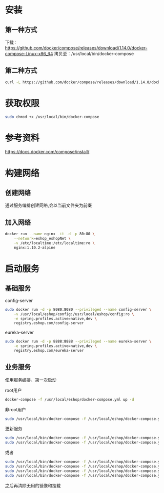 安装
======
第一种方式
------
下载：https://github.com/docker/compose/releases/download/1.14.0/docker-compose-Linux-x86_64
拷贝至：/usr/local/bin/docker-compose

第二种方式
------
```bash
curl -L https://github.com/docker/compose/releases/download/1.14.0/docker-compose-`uname -s`-`uname -m` > /usr/local/bin/docker-compose
```

获取权限
=====
```bash
sudo chmod +x /usr/local/bin/docker-compose
```

参考资料
=====
https://docs.docker.com/compose/install/

构建网络
=====
创建网络
-----
通过服务编排创建网络,会以当前文件夹为前缀

加入网络
-----
```bash
docker run --name nginx -it -d -p 80:80 \
    --network=eshop_eshopNet \
    -v /etc/localtime:/etc/localtime:ro \
    nginx:1.10.2-alpine
```

启动服务
=====
基础服务
-----

config-server
```bash
sudo docker run -d -p 8080:8080 --privileged --name config-server \
    -v /usr/local/eshop/config:/usr/local/eshop/config:ro \
    -e spring.profiles.active=native,dev \
    registry.eshop.com/config-server
```

eureka-server
```bash
sudo docker run -d -p 8888:8888 --privileged --name eureka-server \
    -e spring.profiles.active=native,dev \
    registry.eshop.com/eureka-server
```

业务服务
-----
使用服务编排，第一次启动

root用户
```bash
docker-compose -f /usr/local/eshop/docker-compose.yml up -d
```

非root用户
```bash
sudo /usr/local/bin/docker-compose -f /usr/local/eshop/docker-compose.yml up -d
```

更新服务

```bash
sudo /usr/local/bin/docker-compose -f /usr/local/eshop/docker-compose.yml down
sudo /usr/local/bin/docker-compose -f /usr/local/eshop/docker-compose.yml pull
```

或者

```bash
sudo /usr/local/bin/docker-compose -f /usr/local/eshop/docker-compose.yml stop
sudo /usr/local/bin/docker-compose -f /usr/local/eshop/docker-compose.yml rm
sudo /usr/local/bin/docker-compose -f /usr/local/eshop/docker-compose.yml pull
sudo /usr/local/bin/docker-compose -f /usr/local/eshop/docker-compose.yml up
```
之后再清除无用的镜像和挂载

